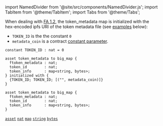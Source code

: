 import NamedDivider from '@site/src/components/NamedDivider.js';
import TabItem from '@theme/TabItem';
import Tabs from '@theme/Tabs';

When dealing with [FA 1.2](/docs/templates/fa12), the token_metadata map is initialized with the hex-encoded ipfs URI of the token metadata file (see [examples](/docs/templates/tokenmetadata#examples) below):
* `TOKEN_ID` is the the constant `0`
* `metadata_coin` is a contract [constant parameter](/docs/reference/declarations/contract#constant).

<NamedDivider title="Code" width="1.5"/>


<Tabs defaultValue="FA 1.2" >

<TabItem value="FA 1.2">

```archetype
constant TOKEN_ID : nat = 0

asset token_metadata to big_map {
  ftoken_metadata : nat;
  token_id        : nat;
  token_info      : map<string, bytes>;
} initialized with {
  {TOKEN_ID; TOKEN_ID; [("", metadata_coin)]}
}
```

</TabItem>

<TabItem value="FA 2">

```archetype
asset token_metadata to big_map {
  ftoken_metadata : nat;
  token_id        : nat;
  token_info      : map<string, bytes>;
}
```

</TabItem>
</Tabs>

[`asset`](/docs/asset) [`nat`](/docs/reference/types#nat) [`map`](/docs/reference/types#map<K,%20V>) [`string`](/docs/reference/types#string) [`bytes`](/docs/reference/types#bytes)